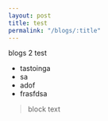 ```yaml
---
layout: post
title: test
permalink: "/blogs/:title"
---
```



blogs 2 test


- tastoinga
- sa 
- adof
- frasfdsa


> block text
